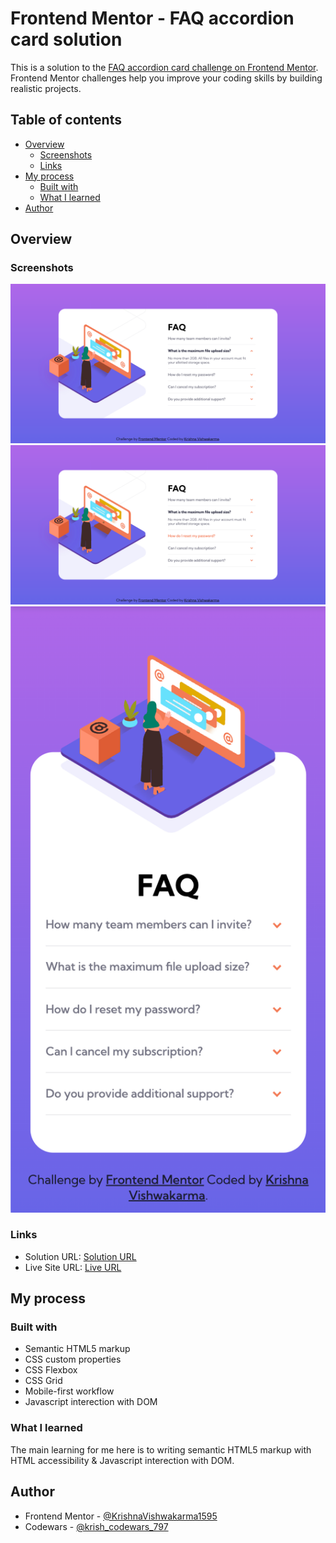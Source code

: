 # Frontend Mentor - FAQ accordion card solution

This is a solution to the [FAQ accordion card challenge on Frontend Mentor](https://www.frontendmentor.io/challenges/faq-accordion-card-XlyjD0Oam). Frontend Mentor challenges help you improve your coding skills by building realistic projects. 

## Table of contents

- [Overview](#overview)
  - [Screenshots](#screenshots)
  - [Links](#links)
- [My process](#my-process)
  - [Built with](#built-with)
  - [What I learned](#what-i-learned)  
- [Author](#author)

## Overview

### Screenshots

![](./screenshot-desktop-view.png)
![](./screenshot-active-state.png)
![](./screenshot-mobile-view.png)

### Links

- Solution URL: [Solution URL](https://www.frontendmentor.io/solutions/responsive-newsletter-signup-with-success-message-8G-kTL0510)
- Live Site URL: [Live URL](https://krishnavishwakarma1595.github.io/frontend-mentor/Junior/newsletter-sign-up-with-success-message-main/)

## My process

### Built with

- Semantic HTML5 markup
- CSS custom properties
- CSS Flexbox
- CSS Grid
- Mobile-first workflow
- Javascript interection with DOM

### What I learned

The main learning for me here is to writing semantic HTML5 markup with HTML accessibility & Javascript interection with DOM.

## Author

- Frontend Mentor - [@KrishnaVishwakarma1595](https://www.frontendmentor.io/profile/KrishnaVishwakarma1595)
- Codewars - [@krish_codewars_797](https://www.codewars.com/users/krish_codewars_797)